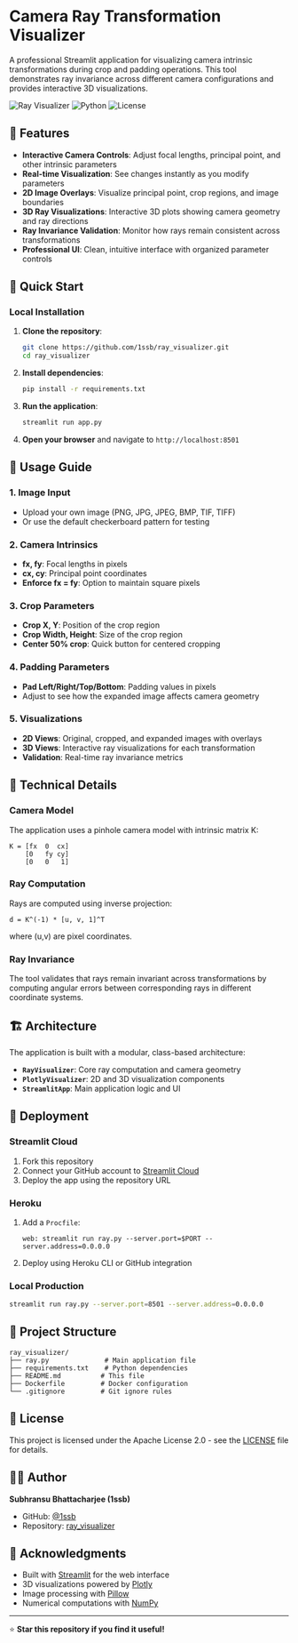 # Camera Ray Transformation Visualizer

A professional Streamlit application for visualizing camera intrinsic transformations during crop and padding operations. This tool demonstrates ray invariance across different camera configurations and provides interactive 3D visualizations.

![Ray Visualizer](https://img.shields.io/badge/Streamlit-FF4B4B?style=for-the-badge&logo=streamlit&logoColor=white)
![Python](https://img.shields.io/badge/Python-3.8+-blue.svg)
![License](https://img.shields.io/badge/License-Apache%202.0-green.svg)

## 🌟 Features

- **Interactive Camera Controls**: Adjust focal lengths, principal point, and other intrinsic parameters
- **Real-time Visualization**: See changes instantly as you modify parameters
- **2D Image Overlays**: Visualize principal point, crop regions, and image boundaries
- **3D Ray Visualizations**: Interactive 3D plots showing camera geometry and ray directions
- **Ray Invariance Validation**: Monitor how rays remain consistent across transformations
- **Professional UI**: Clean, intuitive interface with organized parameter controls

## 🚀 Quick Start

### Local Installation

1. **Clone the repository**:

   ```bash
   git clone https://github.com/1ssb/ray_visualizer.git
   cd ray_visualizer
   ```
2. **Install dependencies**:

   ```bash
   pip install -r requirements.txt
   ```
3. **Run the application**:

   ```bash
   streamlit run app.py
   ```
4. **Open your browser** and navigate to `http://localhost:8501`

## 📖 Usage Guide

### 1. Image Input

- Upload your own image (PNG, JPG, JPEG, BMP, TIF, TIFF)
- Or use the default checkerboard pattern for testing

### 2. Camera Intrinsics

- **fx, fy**: Focal lengths in pixels
- **cx, cy**: Principal point coordinates
- **Enforce fx = fy**: Option to maintain square pixels

### 3. Crop Parameters

- **Crop X, Y**: Position of the crop region
- **Crop Width, Height**: Size of the crop region
- **Center 50% crop**: Quick button for centered cropping

### 4. Padding Parameters

- **Pad Left/Right/Top/Bottom**: Padding values in pixels
- Adjust to see how the expanded image affects camera geometry

### 5. Visualizations

- **2D Views**: Original, cropped, and expanded images with overlays
- **3D Views**: Interactive ray visualizations for each transformation
- **Validation**: Real-time ray invariance metrics

## 🔧 Technical Details

### Camera Model

The application uses a pinhole camera model with intrinsic matrix K:

```
K = [fx  0  cx]
    [0   fy cy]
    [0   0   1]
```

### Ray Computation

Rays are computed using inverse projection:

```
d = K^(-1) * [u, v, 1]^T
```

where (u,v) are pixel coordinates.

### Ray Invariance

The tool validates that rays remain invariant across transformations by computing angular errors between corresponding rays in different coordinate systems.

## 🏗️ Architecture

The application is built with a modular, class-based architecture:

- **`RayVisualizer`**: Core ray computation and camera geometry
- **`PlotlyVisualizer`**: 2D and 3D visualization components
- **`StreamlitApp`**: Main application logic and UI

## 🚀 Deployment

### Streamlit Cloud

1. Fork this repository
2. Connect your GitHub account to [Streamlit Cloud](https://streamlit.io/cloud)
3. Deploy the app using the repository URL

### Heroku

1. Add a `Procfile`:
   ```
   web: streamlit run ray.py --server.port=$PORT --server.address=0.0.0.0
   ```
2. Deploy using Heroku CLI or GitHub integration

### Local Production

```bash
streamlit run ray.py --server.port=8501 --server.address=0.0.0.0
```

## 📁 Project Structure

```
ray_visualizer/
├── ray.py              # Main application file
├── requirements.txt    # Python dependencies
├── README.md          # This file
├── Dockerfile         # Docker configuration
└── .gitignore         # Git ignore rules
```

## 📄 License

This project is licensed under the Apache License 2.0 - see the [LICENSE](LICENSE) file for details.

## 👨‍💻 Author

**Subhransu Bhattacharjee (1ssb)**

- GitHub: [@1ssb](https://github.com/1ssb)
- Repository: [ray_visualizer](https://github.com/1ssb/ray_visualizer)

## 🙏 Acknowledgments

- Built with [Streamlit](https://streamlit.io/) for the web interface
- 3D visualizations powered by [Plotly](https://plotly.com/)
- Image processing with [Pillow](https://python-pillow.org/)
- Numerical computations with [NumPy](https://numpy.org/)

---

⭐ **Star this repository if you find it useful!**
